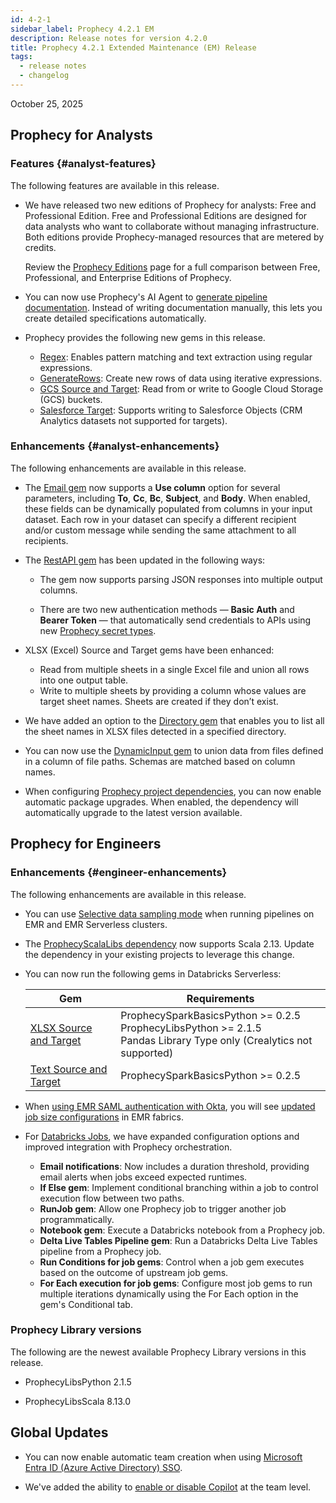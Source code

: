 ```yaml
---
id: 4-2-1
sidebar_label: Prophecy 4.2.1 EM
description: Release notes for version 4.2.0
title: Prophecy 4.2.1 Extended Maintenance (EM) Release
tags:
  - release notes
  - changelog
---
```


October 25, 2025

## Prophecy for Analysts

### Features {#analyst-features}

The following features are available in this release.

- We have released two new editions of Prophecy for analysts: Free and Professional Edition. Free and Professional Editions are designed for data analysts who want to collaborate without managing infrastructure. Both editions provide Prophecy-managed resources that are metered by credits.

  Review the [Prophecy Editions](docs/getting-started/editions/editions.md) page for a full comparison between Free, Professional, and Enterprise Editions of Prophecy.

- You can now use Prophecy's AI Agent to [generate pipeline documentation](docs/analysts/development/ai-agent/ai-documentation.md). Instead of writing documentation manually, this lets you create detailed specifications automatically.

- Prophecy provides the following new gems in this release.

  - [Regex](/analysts/regex): Enables pattern matching and text extraction using regular expressions.
  - [GenerateRows](/analysts/generate-rows): Create new rows of data using iterative expressions.
  - [GCS Source and Target](/analysts/gcs-gem): Read from or write to Google Cloud Storage (GCS) buckets.
  - [Salesforce Target](/analysts/salesforce): Supports writing to Salesforce Objects (CRM Analytics datasets not supported for targets).

### Enhancements {#analyst-enhancements}

The following enhancements are available in this release.

- The [Email gem](/analysts/email) now supports a **Use column** option for several parameters, including **To**, **Cc**, **Bc**, **Subject**, and **Body**. When enabled, these fields can be dynamically populated from columns in your input dataset. Each row in your dataset can specify a different recipient and/or custom message while sending the same attachment to all recipients.

- The [RestAPI gem](/analysts/rest-api) has been updated in the following ways:

  - The gem now supports parsing JSON responses into multiple output columns.

  - There are two new authentication methods — **Basic Auth** and **Bearer Token** — that automatically send credentials to APIs using new [Prophecy secret types](/analysts/secrets).

- XLSX (Excel) Source and Target gems have been enhanced:

  - Read from multiple sheets in a single Excel file and union all rows into one output table.
  - Write to multiple sheets by providing a column whose values are target sheet names. Sheets are created if they don’t exist.

- We have added an option to the [Directory gem](/analysts/directory) that enables you to list all the sheet names in XLSX files detected in a specified directory.

- You can now use the [DynamicInput gem](/analysts/dynamic-input) to union data from files defined in a column of file paths. Schemas are matched based on column names.

- When configuring [Prophecy project dependencies](/analysts/dependencies#prophecy-project), you can now enable automatic package upgrades. When enabled, the dependency will automatically upgrade to the latest version available.

## Prophecy for Engineers

### Enhancements {#engineer-enhancements}

The following enhancements are available in this release.

- You can use [Selective data sampling mode](/engineers/data-sampling) when running pipelines on EMR and EMR Serverless clusters.

- The [ProphecyScalaLibs dependency](docs/extensibility/dependencies/prophecy-libs.md) now supports Scala 2.13. Update the dependency in your existing projects to leverage this change.

- You can now run the following gems in Databricks Serverless:

  | Gem                                       | Requirements                                                                                                               |
  | ----------------------------------------- | -------------------------------------------------------------------------------------------------------------------------- |
  | [XLSX Source and Target](/engineers/xlsx) | ProphecySparkBasicsPython >= 0.2.5<br/>ProphecyLibsPython >= 2.1.5<br/>Pandas Library Type only (Crealytics not supported) |
  | [Text Source and Target](/engineers/text) | ProphecySparkBasicsPython >= 0.2.5                                                                                         |

- When [using EMR SAML authentication with Okta](/administration/authentication/emr-saml), you will see [updated job size configurations](docs/administration/fabrics/Spark-fabrics/emr-job-sizes.md) in EMR fabrics.

- For [Databricks Jobs](/engineers/databricks-jobs), we have expanded configuration options and improved integration with Prophecy orchestration.

  - **Email notifications**: Now includes a duration threshold, providing email alerts when jobs exceed expected runtimes.
  - **If Else gem**: Implement conditional branching within a job to control execution flow between two paths.
  - **RunJob gem**: Allow one Prophecy job to trigger another job programmatically.
  - **Notebook gem**: Execute a Databricks notebook from a Prophecy job.
  - **Delta Live Tables Pipeline gem**: Run a Databricks Delta Live Tables pipeline from a Prophecy job.
  - **Run Conditions for job gems**: Control when a job gem executes based on the outcome of upstream job gems.
  - **For Each execution for job gems**: Configure most job gems to run multiple iterations dynamically using the For Each option in the gem's Conditional tab.

### Prophecy Library versions

The following are the newest available Prophecy Library versions in this release.

- ProphecyLibsPython 2.1.5

- ProphecyLibsScala 8.13.0

## Global Updates

- You can now enable automatic team creation when using [Microsoft Entra ID (Azure Active Directory) SSO](/administration/authentication/azure-ad#step-2-optional-enable-automatic-team-creation).

- We've added the ability to [enable or disable Copilot](/administration/teams-users/teams-users#advanced) at the team level.
